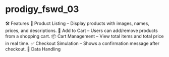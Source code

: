 # prodigy_fswd_03
🛠 Features  🏪 Product Listing – Display products with images, names, prices, and descriptions.  🛒 Add to Cart – Users can add/remove products from a shopping cart.  📦 Cart Management – View total items and total price in real time.  ✅ Checkout Simulation – Shows a confirmation message after checkout.  💾 Data Handling
